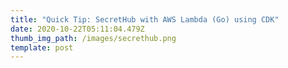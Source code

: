 ```yaml
---
title: "Quick Tip: SecretHub with AWS Lambda (Go) using CDK"
date: 2020-10-22T05:11:04.479Z
thumb_img_path: /images/secrethub.png
template: post
---
```

